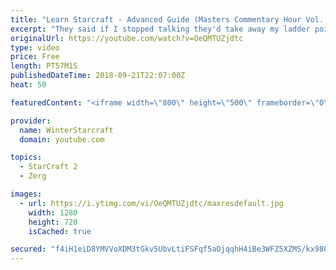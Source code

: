```yaml
---
title: "Learn Starcraft - Advanced Guide (Masters Commentary Hour Vol. 1)"
excerpt: "They said if I stopped talking they'd take away my ladder points. Next one I upload will have more terran/toss blame RNGesus."
originalUrl: https://youtube.com/watch?v=OeQMTUZjdtc
type: video
price: Free
length: PT57M1S
publishedDateTime: 2018-09-21T22:07:00Z
heat: 50

featuredContent: "<iframe width=\"800\" height=\"500\" frameborder=\"0\" src=\"https://www.youtube.com/embed/OeQMTUZjdtc\" allow=\"accelerometer; autoplay; encrypted-media; gyroscope; picture-in-picture\" allowfullscreen></iframe>"

provider:
  name: WinterStarcraft
  domain: youtube.com

topics:
  - StarCraft 2
  - Zerg

images:
  - url: https://i.ytimg.com/vi/OeQMTUZjdtc/maxresdefault.jpg
    width: 1280
    height: 720
    isCached: true

secured: "f4iH1eiD8YMVVoXDM3tGkv5UbvLtiFSFqf5aOjqqhH4iBe3WFZ5XZMS/kx980GpBgZj8mcGMdmyAQHKKsyBAVTdBxp1aOxlJFV1dcBsCl8lwofrEY/aRRGxS4pKcsv/kKJ2E7dViXgV/iTv+bx1lwo0tmAK/AEfa0LXozE19RfiI7eks7Gc/LVHxp0Or3fJAM5k7MWXIzAdes5EkSghsWORmjz3dk68Dx77/slqlhUj+72ZT6LPliEyjv/RfLZci8IGhhF8k7fdliHeanI69zirvEq3qDlqB9sAEg7DOKm7nQoFjF5Ts+Vd8NDViFyrJZInlW5gXYf9gFhdKGxtDTxjP6UchcMqbc2cXAopkeBDaHLl40gl0yl/0RvfsQx3F3wRLeiSvH1gS6hyz77yNPl1T/8tK7dWD7x71KqXh8Rc=;kzdWAbupm/XKZrCfJ7CsBw=="
---
```



